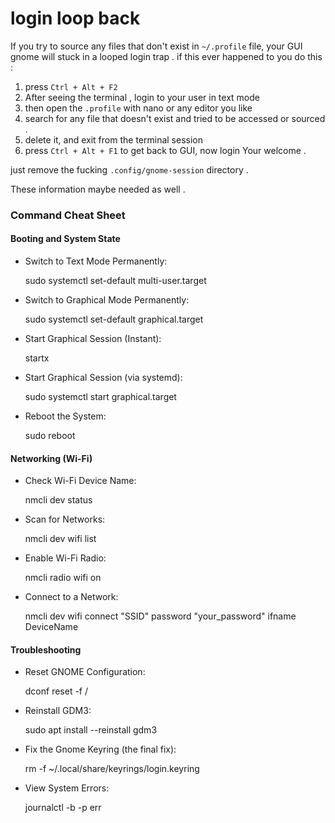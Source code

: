 # login loop back

If you try to source any files that don't exist in `~/.profile` file, your GUI gnome will stuck in a looped login trap . if this ever happened to you do this :
1. press `Ctrl + Alt + F2`
2. After seeing the terminal , login to your user in text mode
3. then open the `.profile` with nano or any editor you like
4. search for any file that doesn't exist and tried to be accessed or sourced .
5. delete it, and exit from the terminal session
6. press `Ctrl + Alt + F1` to get back to GUI, now login
Your welcome .

just remove the fucking `.config/gnome-session` directory .


These information maybe needed as well .
### Command Cheat Sheet

#### Booting and System State

- Switch to Text Mode Permanently:
    
    sudo systemctl set-default multi-user.target
    
- Switch to Graphical Mode Permanently:
    
    sudo systemctl set-default graphical.target
    
- Start Graphical Session (Instant):
    
    startx
    
- Start Graphical Session (via systemd):
    
    sudo systemctl start graphical.target
    
- Reboot the System:
    
    sudo reboot
    

#### Networking (Wi-Fi)

- Check Wi-Fi Device Name:
    
    nmcli dev status
    
- Scan for Networks:
    
    nmcli dev wifi list
    
- Enable Wi-Fi Radio:
    
    nmcli radio wifi on
    
- Connect to a Network:
    
    nmcli dev wifi connect "SSID" password "your_password" ifname DeviceName
    

#### Troubleshooting

- Reset GNOME Configuration:
    
    dconf reset -f /
    
- Reinstall GDM3:
    
    sudo apt install --reinstall gdm3
    
- Fix the Gnome Keyring (the final fix):
    
    rm -f ~/.local/share/keyrings/login.keyring
    
- View System Errors:
    
    journalctl -b -p err